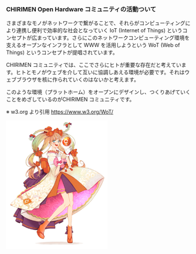 ### CHIRIMEN Open Hardware コミュニティの活動ついて
 さまざまなモノがネットワークで繋がることで、それらがコンピューティングにより連携し便利で効率的な社会となっていく IoT (Internet of Things) というコンセプトが広まっています。さらにこのネットワークコンピューティング環境を支えるオープンなインフラとして WWW を活用しようという WoT (Web of Things) というコンセプトが提唱されています。

CHIRIMEN コミュニティでは、ここでさらにヒトが重要な存在だと考えています。ヒトとモノがウェブを介して互いに協調しあえる環境が必要です。それはウェブブラウザを核に作られていくのはないかと考えます。

このような環境（プラットホーム）をオープンにデザインし、つくりあげていくことをめざしているのがCHIRIMEN コミュニティです。

※ w3.org より引用 https://www.w3.org/WoT/

  <img src="./image/chiri.jpg" width="55%">
